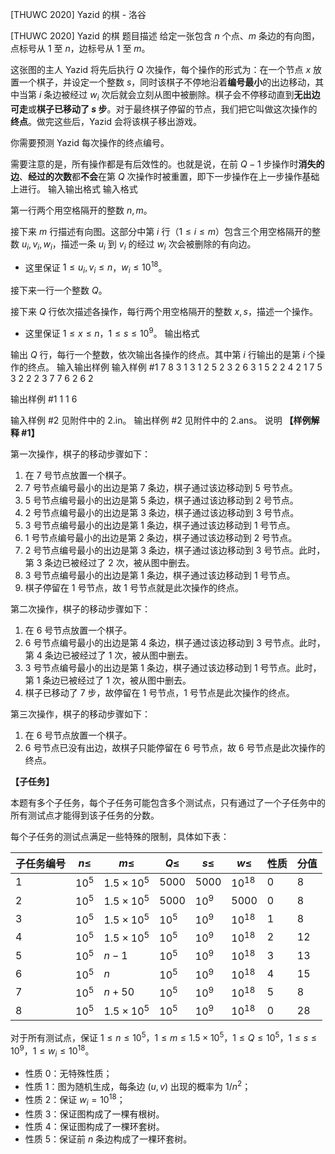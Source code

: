 



[THUWC 2020] Yazid 的棋 - 洛谷














[THUWC 2020] Yazid 的棋
题目描述
给定一张包含 $n$ 个点、$m$ 条边的有向图，点标号从 $1$ 至 $n$，边标号从 $1$ 至 $m$。

这张图的主人 Yazid 将先后执行 $Q$ 次操作，每个操作的形式为：在一个节点 $x$ 放置一个棋子，并设定一个整数 $s$，同时该棋子不停地沿着**编号最小**的出边移动，其中当第 $i$ 条边被经过 $w_i$ 次后就会立刻从图中被删除。棋子会不停移动直到**无出边可走**或**棋子已移动了 $s$ 步**。对于最终棋子停留的节点，我们把它叫做这次操作的**终点**。做完这些后，Yazid 会将该棋子移出游戏。

你需要预测 Yazid 每次操作的终点编号。

需要注意的是，所有操作都是有后效性的。也就是说，在前 $Q-1$ 步操作时**消失的边**、**经过的次数**都**不会**在第 $Q$ 次操作时被重置，即下一步操作在上一步操作基础上进行。
输入输出格式
输入格式

第一行两个用空格隔开的整数 $n,m$。

接下来 $m$ 行描述有向图。这部分中第 $i$ 行（$1\leq i\leq m$）包含三个用空格隔开的整数 $u_i,v_i,w_i$，描述一条 $u_i$ 到 $v_i$ 的经过 $w_i$ 次会被删除的有向边。

* 这里保证 $1\leq u_i,v_i\leq n$，$w_i\leq 10^{18}$。

接下来一行一个整数 $Q$。

接下来 $Q$ 行依次描述各操作，每行两个用空格隔开的整数 $x,s$，描述一个操作。

* 这里保证 $1\leq x\leq n$，$1\leq s\leq 10^{9}$。
输出格式

输出 $Q$ 行，每行一个整数，依次输出各操作的终点。其中第 $i$ 行输出的是第 $i$ 个操作的终点。
输入输出样例
输入样例 #1
7 8
3 1 3
1 2 5
2 3 2
6 3 1
5 2 2
4 2 1
7 5 3
2 2 2
3
7 7
6 2
6 2

输出样例 #1
1
1
6

输入样例 #2
见附件中的 2.in。
输出样例 #2
见附件中的 2.ans。
说明
**【样例解释 #1】**

第一次操作，棋子的移动步骤如下：

1. 在 $7$ 号节点放置一个棋子。
2. $7$ 号节点编号最小的出边是第 $7$ 条边，棋子通过该边移动到 $5$ 号节点。
3. $5$ 号节点编号最小的出边是第 $5$ 条边，棋子通过该边移动到 $2$ 号节点。
4. $2$ 号节点编号最小的出边是第 $3$ 条边，棋子通过该边移动到 $3$ 号节点。
5. $3$ 号节点编号最小的出边是第 $1$ 条边，棋子通过该边移动到 $1$ 号节点。
6. $1$ 号节点编号最小的出边是第 $2$ 条边，棋子通过该边移动到 $2$ 号节点。
7. $2$ 号节点编号最小的出边是第 $3$ 条边，棋子通过该边移动到 $3$ 号节点。此时，第 $3$ 条边已被经过了 $2$ 次，被从图中删去。
8. $3$ 号节点编号最小的出边是第 $1$ 条边，棋子通过该边移动到 $1$ 号节点。
9. 棋子停留在 $1$ 号节点，故 $1$ 号节点就是此次操作的终点。

第二次操作，棋子的移动步骤如下：

1. 在 $6$ 号节点放置一个棋子。
2. $6$ 号节点编号最小的出边是第 $4$ 条边，棋子通过该边移动到 $3$ 号节点。此时，第 $4$ 条边已被经过了 $1$ 次，被从图中删去。
3. $3$ 号节点编号最小的出边是第 $1$ 条边，棋子通过该边移动到 $1$ 号节点。此时，第 $1$ 条边已被经过了 $1$ 次，被从图中删去。
4. 棋子已移动了 $7$ 步，故停留在 $1$ 号节点，$1$ 号节点是此次操作的终点。

第三次操作，棋子的移动步骤如下：

1. 在 $6$ 号节点放置一个棋子。
2. $6$ 号节点已没有出边，故棋子只能停留在 $6$ 号节点，故 $6$ 号节点是此次操作的终点。

**【子任务】**

本题有多个子任务，每个子任务可能包含多个测试点，只有通过了一个子任务中的所有测试点才能得到该子任务的分数。

每个子任务的测试点满足一些特殊的限制，具体如下表：

 
	

|子任务编号|$n \le$|$m \le$|$Q \le$|$s \le$|$w \le$|性质|分值|
|----|----|----|----|----|----|----|----|
|1|$10^5$|$1.5 \times 10^5$|$5000$|$5000$|$10^{18}$|$0$|8|
|2|$10^5$|$1.5 \times 10^5$|$5000$|$10^9$|$5000$|$0$|8|
|3|$10^5$|$1.5 \times 10^5$|$10^5$|$10^9$|$10^{18}$|$1$|8|
|4|$10^5$|$1.5 \times 10^5$|$10^5$|$10^9$|$10^{18}$|$2$|$12$|
|5|$10^5$|$n - 1$|$10^5$|$10^9$|$10^{18}$|$3$|13|
|6|$10^5$|$n$|$10^5$|$10^9$|$10^{18}$|$4$|15|
|7|$10^5$|$n + 50$|$10^5$|$10^9$|$10^{18}$|$5$|8|
|8|$10^5$|$1.5 \times 10^5$|$10^5$|$10^9$|$10^{18}$|$0$|28|
 

对于所有测试点，保证 $1 \leq n\leq 10^5$，$1 \leq m\leq 1.5\times 10^5$，$1 \leq Q \leq 10^5$，$1 \leq s \leq 10^9$，$1 \leq w_i \leq 10^{18}$。

- 性质 0：无特殊性质；
- 性质 1：图为随机生成，每条边 $(u, v)$ 出现的概率为 $1 / n^2$；
- 性质 2：保证 $w_i = 10^{18}$；
- 性质 3：保证图构成了一棵有根树。
- 性质 4：保证图构成了一棵环套树。
- 性质 5：保证前 $n$ 条边构成了一棵环套树。






